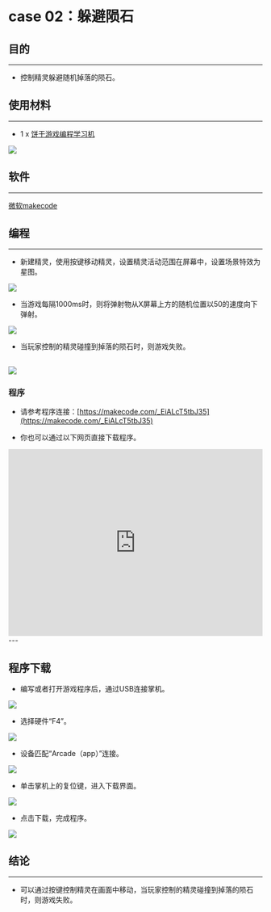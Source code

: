 # case 02：躲避陨石

## 目的
---
- 控制精灵躲避随机掉落的陨石。

## 使用材料
---

- 1 x [饼干游戏编程学习机](https://item.taobao.com/item.htm?spm=a1z10.5-c-s.w4002-18602834185.82.51a95ccfE1IJt1&id=644090757603)



![](./images/retro-case-01-01.png)



## 软件
---
[微软makecode](https://arcade.makecode.com/)


## 编程
---

- 新建精灵，使用按键移动精灵，设置精灵活动范围在屏幕中，设置场景特效为星图。

![](./images/retro-case-02-01.png)

- 当游戏每隔1000ms时，则将弹射物从X屏幕上方的随机位置以50的速度向下弹射。

![](./images/retro-case-02-02.png)

- 当玩家控制的精灵碰撞到掉落的陨石时，则游戏失败。

![](./images/retro-case-02-03.png)
- 

### 程序
- 请参考程序连接：[https://makecode.com/_EiALcT5tbJ35](https://makecode.com/_EiALcT5tbJ35)

- 你也可以通过以下网页直接下载程序。

<div style="position:relative;height:calc(300px + 5em);width:100%;overflow:hidden;"><iframe style="position:absolute;top:0;left:0;width:100%;height:100%;" src="https://arcade.makecode.com/---codeembed#pub:_AkjP92faAA22" allowfullscreen="allowfullscreen" frameborder="0" sandbox="allow-scripts allow-same-origin"></iframe></div>
---




## 程序下载
- 编写或者打开游戏程序后，通过USB连接掌机。

![](./images/retro-case-01-10.png)

- 选择硬件“F4”。

![](./images/retro-case-01-11.png)

- 设备匹配“Arcade（app）”连接。

![](./images/retro-case-01-12.png)

- 单击掌机上的复位键，进入下载界面。

![](./images/retro-case-01-13.png)

- 点击下载，完成程序。

![](./images/retro-case-01-14.png)


## 结论
---
- 可以通过按键控制精灵在画面中移动，当玩家控制的精灵碰撞到掉落的陨石时，则游戏失败。

